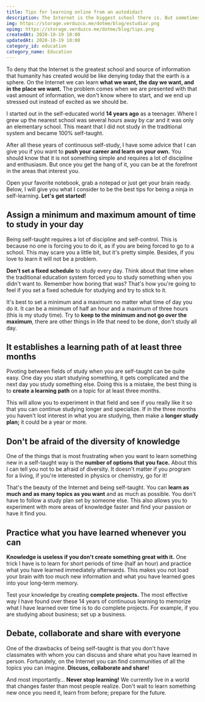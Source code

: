 ```yaml
---
title: Tips for learning online from an autodidact
description: The Internet is the biggest school there is. But sometimes we don't know where to start. Do you want to be better at being self-taught?
img: https://storage.verduzco.me/dotme/blog/estudiar.png
opimg: https://storage.verduzco.me/dotme/blog/tips.png
createdAt: 2020-10-19 10:00
updatedAt: 2020-10-19 10:00
category_id: education
category_name: Education
---
```


To deny that the Internet is the greatest school and source of information that humanity has created would be like denying today that the earth is a sphere. On the Internet we can learn **what we want, the day we want, and in the place we want.** The problem comes when we are presented with that vast amount of information, we don't know where to start, and we end up stressed out instead of excited as we should be. 

I started out in the self-educated world **14 years ago** as a teenager. Where I grew up the nearest school was several hours away by car and it was only an elementary school. This meant that I did not study in the traditional system and became 100% self-taught. 

After all these years of continuous self-study, I have some advice that I can give you if you want to **push your career and learn on your own.** You should know that it is not something simple and requires a lot of discipline and enthusiasm. But once you get the hang of it, you can be at the forefront in the areas that interest you. 

Open your favorite notebook, grab a notepad or just get your brain ready. Below, I will give you what I consider to be the best tips for being a ninja in self-learning. **Let's get started!**

## Assign a minimum and maximum amount of time to study in your day

Being self-taught requires a lot of discipline and self-control. This is because no one is forcing you to do it, as if you are being forced to go to a school. This may scare you a little bit, but it's pretty simple. Besides, if you love to learn it will not be a problem. 

**Don't set a fixed schedule** to study every day. Think about that time when the traditional education system forced you to study something when you didn't want to. Remember how boring that was? That's how you're going to feel if you set a fixed schedule for studying and try to stick to it. 

It's best to set a minimum and a maximum no matter what time of day you do it. It can be a minimum of half an hour and a maximum of three hours (this is my study time). Try to **keep to the minimum and not go over the maximum**, there are other things in life that need to be done, don't study all day. 

## It establishes a learning path of at least three months

Pivoting between fields of study when you are self-taught can be quite easy. One day you start studying something, it gets complicated and the next day you study something else. Doing this is a mistake, the best thing is to **create a learning path** on a topic for at least three months. 

This will allow you to experiment in that field and see if you really like it so that you can continue studying longer and specialize. If in the three months you haven't lost interest in what you are studying, then make a **longer study plan;** it could be a year or more. 

## Don't be afraid of the diversity of knowledge

One of the things that is most frustrating when you want to learn something new in a self-taught way is the **number of options that you face.** About this I can tell you not to be afraid of diversity. It doesn't matter if you program for a living, if you're interested in physics or chemistry, go for it! 

That's the beauty of the Internet and being self-taught. You can **learn as much and as many topics as you want** and as much as possible. You don't have to follow a study plan set by someone else. This also allows you to experiment with more areas of knowledge faster and find your passion or have it find you. 

## Practice what you have learned whenever you can

**Knowledge is useless if you don't create something great with it.** One trick I have is to learn for short periods of time (half an hour) and practice what you have learned immediately afterwards. This makes you not load your brain with too much new information and what you have learned goes into your long-term memory. 

Test your knowledge by creating **complete projects.** The most effective way I have found over these 14 years of continuous learning to memorize what I have learned over time is to do complete projects. For example, if you are studying about business; set up a business. 

## Debate, collaborate and share with everyone

One of the drawbacks of being self-taught is that you don't have classmates with whom you can discuss and share what you have learned in person. Fortunately, on the Internet you can find communities of all the topics you can imagine. **Discuss, collaborate and share!**

And most importantly... **Never stop learning!** We currently live in a world that changes faster than most people realize. Don't wait to learn something new once you need it, learn from before; prepare for the future. 